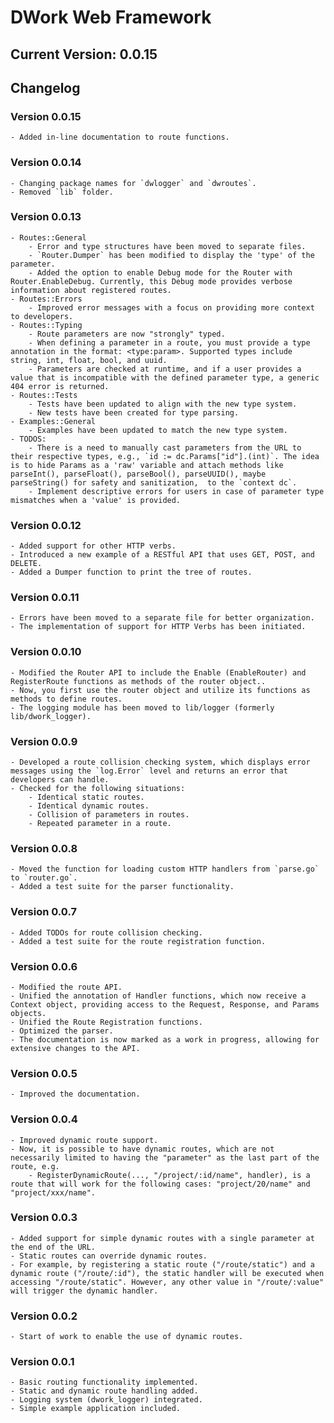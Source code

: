 # DWork Web Framework

## Current Version: 0.0.15

## Changelog

### Version 0.0.15

    - Added in-line documentation to route functions.

### Version 0.0.14

    - Changing package names for `dwlogger` and `dwroutes`.
    - Removed `lib` folder.

### Version 0.0.13

    - Routes::General
        - Error and type structures have been moved to separate files.
        - `Router.Dumper` has been modified to display the 'type' of the parameter.
        - Added the option to enable Debug mode for the Router with Router.EnableDebug. Currently, this Debug mode provides verbose information about registered routes.
    - Routes::Errors
        - Improved error messages with a focus on providing more context to developers.
    - Routes::Typing
        - Route parameters are now "strongly" typed.
        - When defining a parameter in a route, you must provide a type annotation in the format: <type:param>. Supported types include string, int, float, bool, and uuid.
        - Parameters are checked at runtime, and if a user provides a value that is incompatible with the defined parameter type, a generic 404 error is returned.
    - Routes::Tests
        - Tests have been updated to align with the new type system.
        - New tests have been created for type parsing.
    - Examples::General
        - Examples have been updated to match the new type system.
    - TODOS:
        - There is a need to manually cast parameters from the URL to their respective types, e.g., `id := dc.Params["id"].(int)`. The idea is to hide Params as a 'raw' variable and attach methods like parseInt(), parseFloat(), parseBool(), parseUUID(), maybe parseString() for safety and sanitization,  to the `context dc`.
        - Implement descriptive errors for users in case of parameter type mismatches when a 'value' is provided.

### Version 0.0.12

    - Added support for other HTTP verbs.
    - Introduced a new example of a RESTful API that uses GET, POST, and DELETE.
    - Added a Dumper function to print the tree of routes.

### Version 0.0.11

    - Errors have been moved to a separate file for better organization.
    - The implementation of support for HTTP Verbs has been initiated.

### Version 0.0.10

    - Modified the Router API to include the Enable (EnableRouter) and RegisterRoute functions as methods of the router object..
    - Now, you first use the router object and utilize its functions as methods to define routes.
    - The logging module has been moved to lib/logger (formerly lib/dwork_logger).

### Version 0.0.9

    - Developed a route collision checking system, which displays error messages using the `log.Error` level and returns an error that developers can handle.
    - Checked for the following situations:
        - Identical static routes.
        - Identical dynamic routes.
        - Collision of parameters in routes.
        - Repeated parameter in a route.

### Version 0.0.8

    - Moved the function for loading custom HTTP handlers from `parse.go` to `router.go`.
    - Added a test suite for the parser functionality.

### Version 0.0.7

    - Added TODOs for route collision checking.
    - Added a test suite for the route registration function.

### Version 0.0.6

    - Modified the route API.
    - Unified the annotation of Handler functions, which now receive a Context object, providing access to the Request, Response, and Params objects.
    - Unified the Route Registration functions.
    - Optimized the parser.
    - The documentation is now marked as a work in progress, allowing for extensive changes to the API.

### Version 0.0.5

    - Improved the documentation.

### Version 0.0.4

    - Improved dynamic route support.
    - Now, it is possible to have dynamic routes, which are not necessarily limited to having the "parameter" as the last part of the route, e.g.
        - RegisterDynamicRoute(..., "/project/:id/name", handler), is a route that will work for the following cases: "project/20/name" and "project/xxx/name".

### Version 0.0.3

    - Added support for simple dynamic routes with a single parameter at the end of the URL.
    - Static routes can override dynamic routes.
    - For example, by registering a static route ("/route/static") and a dynamic route ("/route/:id"), the static handler will be executed when accessing "/route/static". However, any other value in "/route/:value" will trigger the dynamic handler.

### Version 0.0.2

    - Start of work to enable the use of dynamic routes.

### Version 0.0.1

    - Basic routing functionality implemented.
    - Static and dynamic route handling added.
    - Logging system (dwork_logger) integrated.
    - Simple example application included.
